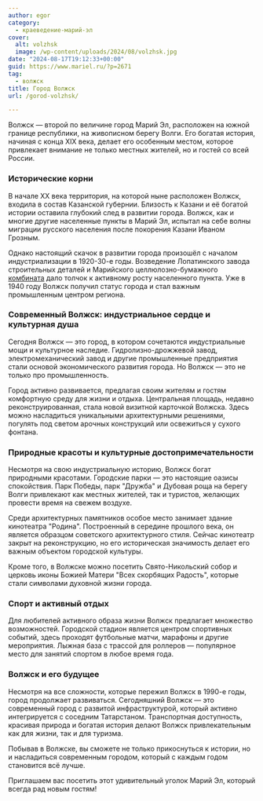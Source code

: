 ```yaml
---
author: egor
category:
  - краеведение-марий-эл
cover:
  alt: volzhsk
  image: /wp-content/uploads/2024/08/volzhsk.jpg
date: "2024-08-17T19:12:33+00:00"
guid: https://www.mariel.ru/?p=2671
tag:
  - волжск
title: Город Волжск
url: /gorod-volzhsk/

---
```

Волжск — второй по величине город Марий Эл, расположен на южной границе республики, на живописном берегу Волги. Его богатая история, начиная с конца XIX века, делает его особенным местом, которое привлекает внимание не только местных жителей, но и гостей со всей России.

### Исторические корни

В начале ХХ века территория, на которой ныне расположен Волжск, входила в состав Казанской губернии. Близость к Казани и её богатой истории оставила глубокий след в развитии города. Волжск, как и многие другие населенные пункты в Марий Эл, испытал на себе волны миграции русского населения после покорения Казани Иваном Грозным.

Однако настоящий скачок в развитии города произошёл с началом индустриализации в 1920-30-е годы. Возведение Лопатинского завода строительных деталей и Марийского целлюлозно-бумажного [комбината](/mcbk/) дало толчок к активному росту населенного пункта. Уже в 1940 году Волжск получил статус города и стал важным промышленным центром региона.

### Современный Волжск: индустриальное сердце и культурная душа

Сегодня Волжск — это город, в котором сочетаются индустриальные мощи и культурное наследие. Гидролизно-дрожжевой завод, электромеханический завод и другие промышленные предприятия стали основой экономического развития города. Но Волжск — это не только про промышленность.

Город активно развивается, предлагая своим жителям и гостям комфортную среду для жизни и отдыха. Центральная площадь, недавно реконструированная, стала новой визитной карточкой Волжска. Здесь можно насладиться уникальными архитектурными решениями, погулять под светом арочных конструкций или освежиться у сухого фонтана.

### Природные красоты и культурные достопримечательности

Несмотря на свою индустриальную историю, Волжск богат природными красотами. Городские парки — это настоящие оазисы спокойствия. Парк Победы, парк "Дружба" и Дубовая роща на берегу Волги привлекают как местных жителей, так и туристов, желающих провести время на свежем воздухе.

Среди архитектурных памятников особое место занимает здание кинотеатра "Родина". Построенный в середине прошлого века, он является образцом советского архитектурного стиля. Сейчас кинотеатр закрыт на реконструкцию, но его историческая значимость делает его важным объектом городской культуры.

Кроме того, в Волжске можно посетить Свято-Никольский собор и церковь иконы Божией Матери "Всех скорбящих Радость", которые стали символами духовной жизни города.

### Спорт и активный отдых

Для любителей активного образа жизни Волжск предлагает множество возможностей. Городской стадион является центром спортивных событий, здесь проходят футбольные матчи, марафоны и другие мероприятия. Лыжная база с трассой для роллеров — популярное место для занятий спортом в любое время года.

### Волжск и его будущее

Несмотря на все сложности, которые пережил Волжск в 1990-е годы, город продолжает развиваться. Сегодняшний Волжск — это современный город с развитой инфраструктурой, который активно интегрируется с соседним Татарстаном. Транспортная доступность, красивая природа и богатая история делают Волжск привлекательным как для жизни, так и для туризма.

Побывав в Волжске, вы сможете не только прикоснуться к истории, но и насладиться современным городом, который с каждым годом становится всё лучше.

Приглашаем вас посетить этот удивительный уголок Марий Эл, который всегда рад новым гостям!
